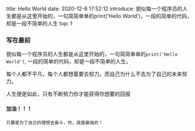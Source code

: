 title: Hello World
date: 2020-12-6 17:52:12
introduce: 貌似每一个程序员的人生都是从这里开始的，一句简简单单的print('Hello World')，一段的简单的代码，却是一段不简单的人生
top: 1


### 写在最前
貌似每一个程序员的人生都是从这里开始的，一句简简单单的`print('Hello World')`,
一段的简单的代码，却是一段不简单的人生。

每个人都不平凡，每个人都想着要去努力。而自己为什么不去为了自己的未来努力。

人生便是如此，只有不断努力你才能获得你想要的回报
#### 加油！！！
`只要是为了自己的理想去奋斗，你，就是最强的！`
